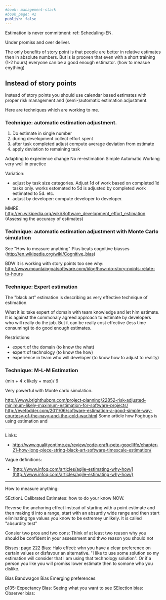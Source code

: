 ```yaml
---
#book: management-stack
#book_page: 41
publish: false
---
```


Estimation is never commitment: ref: Scheduling-EN.

Under promiss and over deliver.

The only benefits of story point is that people are better in relative estimates then in absolute numbers. But is is prooven that even with a short training (1-2 hours) everyone can be a good enough estimator. (how to measue enything)

Instead of story points
-------------------------

Instead of story points you should use calendar based estimates with proper risk management and (semi-)automatic estimation adjustment.


Here are techniques which are working to me.


### Technique: automatic estimation adjustment.

1. Do estimate in single number
2. during development collect effort spent
3. after task completed adjust compute average deviation from estimate
4. apply deviation to remaining task

Adapting to experience change
No re-estimation
Simple
Automatic
Working very well in practice


Variation:
- adjust by task size categories. Adjust 1d of work based on completed 1d tasks only. works estomated to 5d is adjusted by completed work estimated to 5d. etc.
- adjust by developer: compute developer to developer.


MMRE: http://en.wikipedia.org/wiki/Software_development_effort_estimation (Assessing the accuracy of estimates)

### Technique: automatic estimation adjustment with Monte Carlo simulation

See "How to measure anything"
Plus beats cognitive biasses (http://en.wikipedia.org/wiki/Cognitive_bias)

BDW it is working with story points too see why: http://www.mountaingoatsoftware.com/blog/how-do-story-points-relate-to-hours

### Technique: Expert estimation

The "black art" estimation is describing as very effective technique of estimation. 

What it is: take expert of domain with team knowledge and let him estimate. It is against the commonaly agreed approach to estimate by developers who will really do the job. But it can be really cost effective (less time consuming) to do good enough estimates. 

Restrictions:

- expert of the domain (to know the what)
- expert of technology (to know the how)
- experience in team who will developer (to know how to adjust to reality)

### Technique: M-L-M Estimation

(min + 4 x likely + max)/ 6

Very powerful with Monte carlo simulation.

http://www.brighthubpm.com/project-planning/22852-risk-adjusted-minimum-likely-maximum-estimation-for-software-projects/
http://eyefodder.com/2011/06/software-estimation-a-good-simple-way-courtesy-of-the-navy-and-the-cold-war.html
Some article how Fogbugs is using estimation and

-------------

Links:

- http://www.qualityontime.eu/review/code-craft-pete-goodliffe/chapter-21-how-long-piece-string-black-art-software-timescale-estimation/





Vague definitions:

- [http://www.infoq.com/articles/agile-estimating-why-how/](http://www.infoq.com/articles/agile-estimating-why-how/)


--------------

How to measure anything:

SEctionL Calibrated Estimates: how to do your know NOW.

Reverse the anchoring effect
Instead of starting with a point estimate and then making ti into a  range, start with an absurdly wide range and then start eliminating tge values you know to be extremey unlikely. It is called "absurdity test"

Consier two pros and two cons:
Think of at least two reason why you should be confident in your assessment and thwo reason you should not


Bisses: page 222
Bias: Halo effect: whn you have a clear preference on certain values or disfavour an alternative. "I like to use some solution so my estimation will consider that I am using that technology solution". Or if a person you like you will promiss lower estimate then to somone who you dislike.

Bias Bandwagon
Bias Emerging preferences

p135:
Expectancy Bias: Seeing what you want to see
SElection bias: 
Observer bias: 